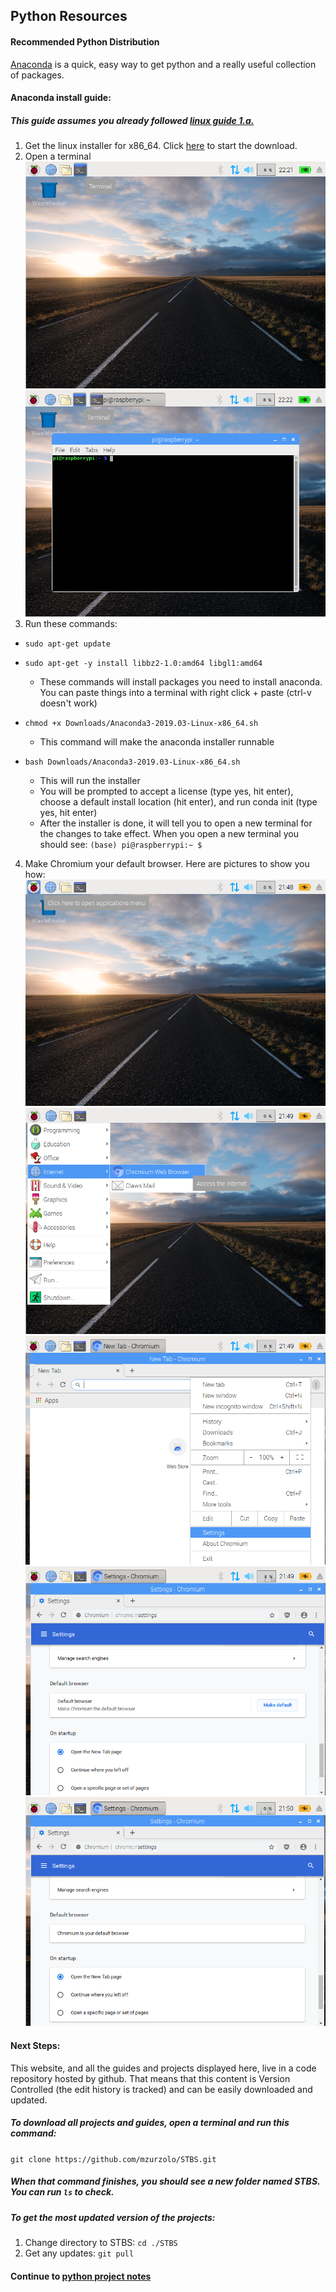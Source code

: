 ## Python Resources

#### Recommended Python Distribution
[Anaconda](https://www.anaconda.com/distribution/) is a quick, easy way to get python and a really useful collection of packages.

#### Anaconda install guide:
##### This guide assumes you already followed [linux guide 1.a.](../Linux/README.md)
1. Get the linux installer for x86_64. Click [here](https://repo.anaconda.com/archive/Anaconda3-2019.03-Linux-x86_64.sh) to start the download.
2. Open a terminal
  ![terminal](Pictures/terminal.png)
  ![terminal2](Pictures/terminal2.png)
3. Run these commands:

  * `sudo apt-get update`

  * `sudo apt-get -y install libbz2-1.0:amd64 libgl1:amd64`
    * These commands will install packages you need to install anaconda. You can paste things into a terminal with right click + paste (ctrl-v doesn't work)

  * `chmod +x Downloads/Anaconda3-2019.03-Linux-x86_64.sh`
    * This command will make the anaconda installer runnable

  * `bash Downloads/Anaconda3-2019.03-Linux-x86_64.sh`
    * This will run the installer
    * You will be prompted to accept a license (type yes, hit enter), choose a default install location (hit enter), and run conda init (type yes, hit enter)
    * After the installer is done, it will tell you to open a new terminal for the changes to take effect. When you open a new terminal you should see:
      `(base) pi@raspberrypi:~ $`

4. Make Chromium your default browser. Here are pictures to show you how:
![default_browser1](Pictures/default_browser1.png)
![default_browser2](Pictures/default_browser2.png)
![default_browser3](Pictures/default_browser3.png)
![default_browser4](Pictures/default_browser4.png)
![default_browser5](Pictures/default_browser5.png)

#### Next Steps:

This website, and all the guides and projects displayed here, live in a code repository hosted by github. That means that this content is Version Controlled (the edit history is tracked) and can be easily downloaded and updated.

##### To download all projects and guides, open a terminal and run this command:
`git clone https://github.com/mzurzolo/STBS.git`

##### When that command finishes, you should see a new folder named STBS. You can run `ls` to check.
##### To get the most updated version of the projects:
1. Change directory to STBS: `cd ./STBS`
2. Get any updates: `git pull`

#### Continue to [python project notes](Projects/README.md)
